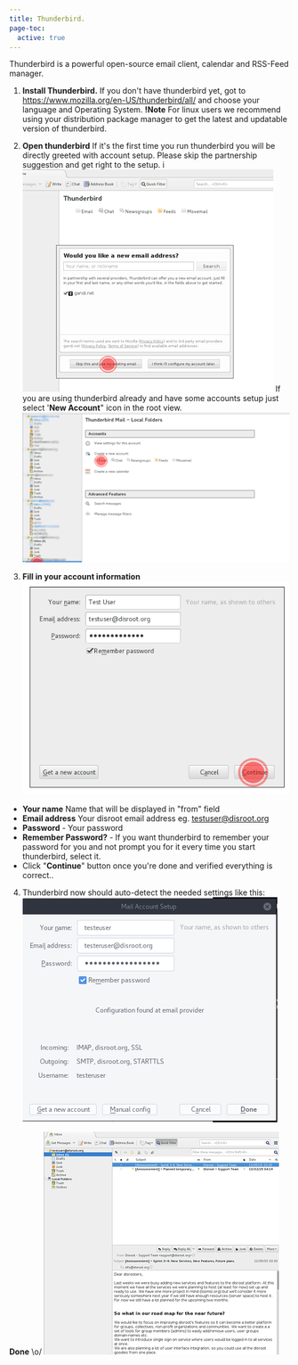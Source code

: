 ```yaml
---
title: Thunderbird.
page-toc:
  active: true
---
```

Thunderbird is a powerful open-source email client, calendar and RSS-Feed manager.

1. **Install Thunderbird.**
If you don't have thunderbird yet, got to  https://www.mozilla.org/en-US/thunderbird/all/ and choose your language and Operating System.
**!Note** For linux users we recommend using your distribution package manager to get the latest and updatable version of thunderbird.

2. **Open thunderbird**
If it's the first time you run thunderbird you will be directly greeted with account setup. Please skip the partnership suggestion and get right to the setup.
i![](thunderbird_setup1.png)
If you  are using thunderbird already and have some accounts setup just select '**New Account**" icon in the root view.
![](thunderbird_setup2.png)

3. **Fill in your account information**
![](thunderbird_setup3.png)

 - **Your name** Name that will be displayed in "from" field
 - **Email address** Your disroot email address eg. testuser@disroot.org
 - **Password** - Your password
 - **Remember Password?** - If you want thunderbird to remember your password for you and not prompt you for it every time you start thunderbird, select it.
 - Click "**Continue**" button once you're done and verified everything is correct..<p>

4. Thunderbird now should auto-detect the needed settings like this:
![](thunderbird_setup4.png)

**Done** \o/
![](thunderbird_setup5.png)
